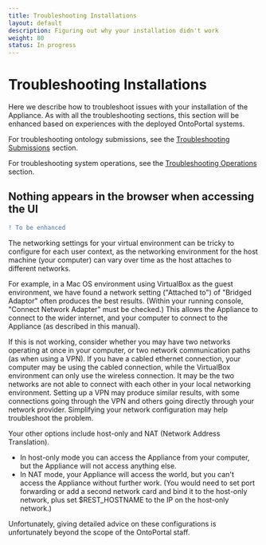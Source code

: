 ```yaml
---
title: Troubleshooting Installations
layout: default
description: Figuring out why your installation didn't work
weight: 80
status: In progress
---
```


# Troubleshooting Installations

Here we describe how to troubleshoot issues with your 
installation of the Appliance. 
As with all the troubleshooting sections, 
this section will be enhanced based on experiences 
with the deployed OntoPortal systems.

For troubleshooting ontology submissions, see the <a href="../../ontologies/troubleshooting_submissions">Troubleshooting Submissions</a> section.

For troubleshooting system operations, see the <a href="../../management/troubleshooting_operations">Troubleshooting Operations</a> section.

## Nothing appears in the browser when accessing the UI

```Diff
! To be enhanced
```

The networking settings for your virtual environment 
can be tricky to configure for each user context, as the networking environment
for the host machine (your computer) can vary over time 
as the host attaches to different networks. 

For example, in a Mac OS environment using VirtualBox as the guest environment, 
we have found a network setting ("Attached to") of "Bridged Adaptor"
often produces the best results. (Within your running console,
"Connect Network Adapter" must be checked.) 
This allows the Appliance to connect to the wider internet,
and your computer to connect to the Appliance (as described in this manual).

If this is not working, 
consider whether you may have two networks operating at once in your computer,
or two network communication paths (as when using a VPN).
If you have a cabled ethernet connection, 
your computer may be using the cabled connection, 
while the VirtualBox environment can only use the wireless connection.
It may be the two networks are not able to connect with each other in your
local networking environment. 
Setting up a VPN may produce similar results, with some connections
going through the VPN and others going directly through your network provider.
Simplifying your network configuration may help troubleshoot the problem.

Your other options include host-only and NAT (Network Address Translation). 
* In host-only mode you can access the Appliance from your computer,
but the Appliance will not access anything else.
* In NAT mode, your Appliance will access the world, 
but you can't access the Appliance without further work. 
(You would need to set port forwarding or 
add a second network card and bind it to the host-only network,
plus set $REST_HOSTNAME to the IP on the host-only network.)

Unfortunately, giving detailed advice on these configurations 
is unfortunately beyond the scope of the OntoPortal staff.




